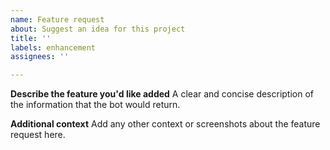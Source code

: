 ```yaml
---
name: Feature request
about: Suggest an idea for this project
title: ''
labels: enhancement
assignees: ''

---
```


**Describe the feature you'd like added**
A clear and concise description of the information that the bot would return.

**Additional context**
Add any other context or screenshots about the feature request here.
